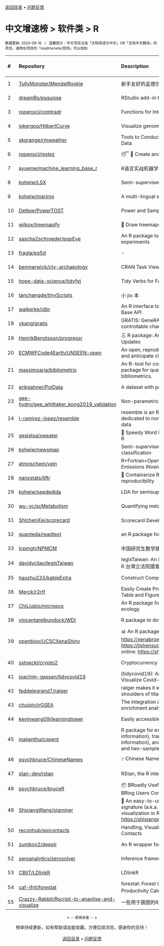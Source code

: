 <a href="https://github.com/GrowingGit/GitHub-Chinese-Top-Charts#github中文排行榜">返回目录</a> • <a href="/content/docs/feedback.md">问题反馈</a>

# 中文增速榜 > 软件类 > R
<sub>数据更新: 2024-08-16&nbsp;&nbsp;&nbsp;/&nbsp;&nbsp;&nbsp;温馨提示：中文项目泛指「文档母语为中文」OR「含有中文翻译」的项目，通常在项目的「readme/wiki/官网」可以找到</sub>

|#|Repository|Description|Stars|Average daily growth|Updated|
|:-|:-|:-|:-|:-|:-|
|1|[TullyMonster/MendelRookie](https://github.com/TullyMonster/MendelRookie)|新手友好的孟德尔随机化项目|120|1|2024-04-26|
|2|[dreamRs/esquisse](https://github.com/dreamRs/esquisse)|RStudio add-in to make plots interactively with ggplot2|1766|1|2024-07-22|
|3|[ropensci/comtradr](https://github.com/ropensci/comtradr)|Functions for Interacting with the UN Comtrade API|64|0|2024-07-02|
|4|[jokergoo/HilbertCurve](https://github.com/jokergoo/HilbertCurve)|Visualize genomic data by Hilbert curve|40|0|2024-06-17|
|5|[skgrange/rmweather](https://github.com/skgrange/rmweather)|Tools to Conduct Meteorological Normalisation on Air Quality Data|45|0|2024-06-05|
|6|[ropensci/restez](https://github.com/ropensci/restez)|:sleeping: :open_file_folder: Create and Query a Local Copy of GenBank in R|25|0|2024-04-19|
|7|[ayueme/machine_learning_base_r](https://github.com/ayueme/machine_learning_base_r)|R语言实战机器学习|10|0|2024-05-05|
|8|[koheiw/LSX](https://github.com/koheiw/LSX)|Semi-supervised algorithm for document scaling|55|0|2024-07-23|
|9|[koheiw/marimo](https://github.com/koheiw/marimo)|A multi-lingual stopwords lists|15|0|2024-07-22|
|10|[Detlew/PowerTOST](https://github.com/Detlew/PowerTOST)|Power and Sample Size for (Bio)Equivalence Studies|20|0|2024-03-19|
|11|[wilkox/treemapify](https://github.com/wilkox/treemapify)|🌳 Draw treemaps in ggplot2|213|0|2024-06-15|
|12|[sascha2schroeder/popEye](https://github.com/sascha2schroeder/popEye)|An R package to analyze eye-tracking data from reading experiments|21|0|2024-05-01|
|13|[fragla/eq5d](https://github.com/fragla/eq5d)|-|20|0|2024-08-05|
|14|[benmarwick/ctv-archaeology](https://github.com/benmarwick/ctv-archaeology)|CRAN Task View: Archaeological Science|144|0|2024-08-15|
|15|[hope-data-science/tidyfst](https://github.com/hope-data-science/tidyfst)|Tidy Verbs for Fast Data Manipulation|97|0|2024-06-14|
|16|[tanchangde/tinyScripts](https://github.com/tanchangde/tinyScripts)|小 jio 本|5|0|2024-03-03|
|17|[walkerke/idbr](https://github.com/walkerke/idbr)|An R interface to the US Census Bureau International Data Base API|58|0|2024-07-28|
|18|[ykang/gratis](https://github.com/ykang/gratis)|GRATIS: GeneRAting TIme Series with diverse and controllable characteristics|76|0|2024-04-08|
|19|[HenrikBengtsson/progressr](https://github.com/HenrikBengtsson/progressr)|三 R package: An Inclusive, Unifying API for Progress Updates|278|0|2024-04-19|
|20|[ECMWFCode4Earth/UNSEEN-open](https://github.com/ECMWFCode4Earth/UNSEEN-open)|An open, reproducible and transferable workflow to assess and anticipate climate extremes beyond the observed record|17|0|2024-04-01|
|21|[massimoaria/bibliometrix](https://github.com/massimoaria/bibliometrix)|An R-tool for comprehensive science mapping analysis. A package for quantitative research in scientometrics and bibliometrics.|490|0|2024-07-02|
|22|[erikgahner/PolData](https://github.com/erikgahner/PolData)|A dataset with political datasets|605|0|2024-07-30|
|23|[gee-hydro/gee_whittaker_kong2019_validation](https://github.com/gee-hydro/gee_whittaker_kong2019_validation)|Non-parametric weighted Whittaker smoothing|32|0|2024-04-11|
|24|[l-ramirez-lopez/resemble](https://github.com/l-ramirez-lopez/resemble)|resemble is an R package which implements functions dedicated to non-linear modelling of complex spectroscopy data|20|0|2024-02-16|
|25|[gesistsa/sweater](https://github.com/gesistsa/sweater)|👚 Speedy Word Embedding Association Test & Extras using R|27|0|2024-08-12|
|26|[koheiw/newsmap](https://github.com/koheiw/newsmap)|Semi-supervised algorithm for geographical document classification|58|0|2024-06-11|
|27|[atmoschem/vein](https://github.com/atmoschem/vein)| R+Fortran+OpenMP package to estimate Vehicular Emissions INventories VEIN. |43|0|2024-07-24|
|28|[nanxstats/liftr](https://github.com/nanxstats/liftr)|🐳 Containerize R Markdown documents for continuous reproducibility|170|0|2024-03-11|
|29|[koheiw/seededlda](https://github.com/koheiw/seededlda)|LDA for semisupervised topic modeling|72|0|2024-06-29|
|30|[wu-yc/scMetabolism](https://github.com/wu-yc/scMetabolism)|Quantifying metabolism activity at the single-cell resolution|105|0|2024-08-11|
|31|[ShichenXie/scorecard](https://github.com/ShichenXie/scorecard)|Scorecard Development in R, 评分卡|159|0|2024-04-13|
|32|[quanteda/readtext](https://github.com/quanteda/readtext)|an R package for reading text files|118|0|2024-02-27|
|33|[lcpmgh/NPMCM](https://github.com/lcpmgh/NPMCM)|中国研究生数学建模竞赛获奖数据及可视化分析|12|0|2024-03-07|
|34|[davidycliao/legisTaiwan](https://github.com/davidycliao/legisTaiwan)|legisTaiwan: An Interface to Access Taiwan Legislative API in R 台灣立法院國會系統 API |23|0|2024-02-25|
|35|[haozhu233/kableExtra](https://github.com/haozhu233/kableExtra)|Construct Complex Table with knitr::kable() + pipe. |686|0|2024-07-10|
|36|[Merck/r2rtf](https://github.com/Merck/r2rtf)|Easily Create Production-Ready Rich Text Format (RTF) Table and Figure|76|0|2024-07-24|
|37|[ChiLiubio/microeco](https://github.com/ChiLiubio/microeco)|An R package for data analysis in microbial community ecology|188|0|2024-08-14|
|38|[vincentarelbundock/WDI](https://github.com/vincentarelbundock/WDI)|R package to download World Bank data|205|0|2024-08-11|
|39|[openbiox/UCSCXenaShiny](https://github.com/openbiox/UCSCXenaShiny)|📊 An R package for interactively exploring UCSC Xena https://xenabrowser.net/datapages/; Book: https://lishensuo.github.io/UCSCXenaShiny_Book; App online: https://shiny.hiplot.cn/ucsc-xena-shiny/, htt ...|84|0|2024-08-07|
|40|[sstoeckl/crypto2](https://github.com/sstoeckl/crypto2)|Cryptocurrency Market Data|53|0|2024-07-02|
|41|[joachim-gassen/tidycovid19](https://github.com/joachim-gassen/tidycovid19)|{tidycovid19}: An R Package to Download, Tidy and Visualize Covid-19 Related Data|146|0|2024-03-18|
|42|[feddelegrand7/ralger](https://github.com/feddelegrand7/ralger)|ralger makes it easy to scrape a website. Built on the shoulders of titans: rvest, xml2. |155|0|2024-07-16|
|43|[chuiqin/irGSEA](https://github.com/chuiqin/irGSEA)|The integration of single cell rank-based gene set enrichment analysis|103|0|2024-07-23|
|44|[kevinwang09/learningtower](https://github.com/kevinwang09/learningtower)|Easily accessible PISA data|26|0|2024-08-02|
|45|[majianthu/copent](https://github.com/majianthu/copent)|R package for estimating copula entropy (mutual information), transfer entropy (conditional mutual information), and the statistic for multivariate normality test and two-sample test|40|0|2024-06-07|
|46|[psychbruce/ChineseNames](https://github.com/psychbruce/ChineseNames)|🀄 Chinese Name Database (1930-2008).|138|0|2024-07-27|
|47|[stan-dev/rstan](https://github.com/stan-dev/rstan)|RStan, the R interface to Stan|1025|0|2024-08-13|
|48|[psychbruce/bruceR](https://github.com/psychbruce/bruceR)|📦 BRoadly Useful Convenient and Efficient R functions that BRing Users Concise and Elegant R data analyses.|158|0|2024-06-16|
|49|[ShixiangWang/sigminer](https://github.com/ShixiangWang/sigminer)|🌲 An easy-to-use and scalable toolkit for genomic alteration signature (a.k.a. mutational signature) analysis and visualization in R https://shixiangwang.github.io/sigminer/reference/index.html|140|0|2024-08-04|
|50|[reconhub/epicontacts](https://github.com/reconhub/epicontacts)|Handling, Visualisation and Analysis of Epidemiological Contacts|15|0|2024-04-29|
|51|[zumbov2/deeplr](https://github.com/zumbov2/deeplr)|An R wrapper for the DeepL Translator API|40|0|2024-03-28|
|52|[seroanalytics/serosolver](https://github.com/seroanalytics/serosolver)|Inference framework for serological data|16|0|2024-08-15|
|53|[CBIIT/LDlinkR](https://github.com/CBIIT/LDlinkR)|LDlinkR|53|0|2024-04-17|
|54|[caf-ifrit/forestat](https://github.com/caf-ifrit/forestat)|forestat: Forest Carbon Sequestration and Potential Productivity Calculation 森林碳汇计量和潜力计算|12|0|2024-02-20|
|55|[Crazzy-Rabbit/Rscript-to-anaylise-and-visualize](https://github.com/Crazzy-Rabbit/Rscript-to-anaylise-and-visualize)|一些用于画图的R脚本|12|0|2024-05-28|

<div align="center">
    <p><sub>↓ -- 感谢读者 -- ↓</sub></p>
    榜单持续更新，如有帮助请加星收藏，方便后续浏览，感谢你的支持！
</div>

<br/>

<div align="center"><a href="https://github.com/GrowingGit/GitHub-Chinese-Top-Charts#github中文排行榜">返回目录</a> • <a href="/content/docs/feedback.md">问题反馈</a></div>
